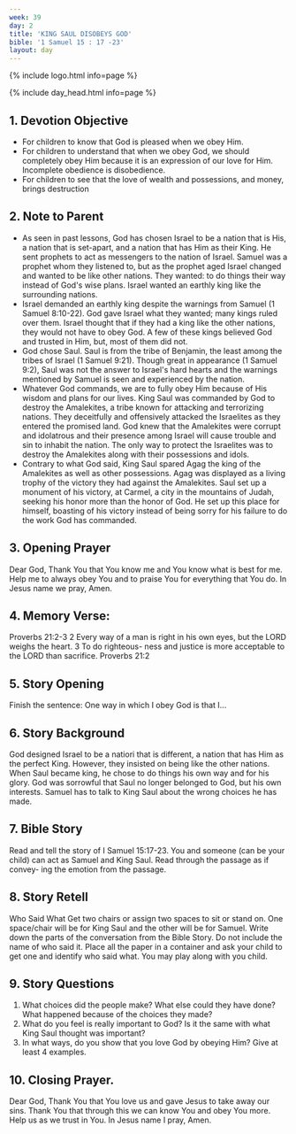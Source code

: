 ```yaml
---
week: 39
day: 2
title: 'KING SAUL DISOBEYS GOD'
bible: '1 Samuel 15 : 17 -23'
layout: day
---
```



{% include logo.html info=page %}

{% include day_head.html info=page %}

## 1. Devotion Objective
- For children to know that God is pleased when we obey Him.
- For children to understand that when we obey God, we should completely obey Him because it is an expression of our love for Him. Incomplete obedience is disobedience.
- For children to see that the love of wealth and possessions, and money, brings destruction
## 2. Note to Parent
- As seen in past lessons, God has chosen Israel to be a nation that is His, a nation that is set-apart, and a nation that has Him as their King. He sent prophets to act as messengers to the nation of Israel. Samuel was a prophet whom they listened to, but as the prophet aged Israel changed and wanted to be like other nations. They wanted: to do things their way instead of God's wise plans. Israel wanted an earthly king like the surrounding nations.
- Israel demanded an earthly king despite the warnings from Samuel (1 Samuel 8:10-22). God gave Israel what they wanted; many kings ruled over them. Israel thought that if they had a king like the other nations, they would not have to obey God. A few of these kings believed God and trusted in Him, but, most of them did not.
- God chose Saul. Saul is from the tribe of Benjamin, the least among the tribes of Israel (1 Samuel 9:21). Though great in appearance (1 Samuel 9:2), Saul was not the answer to Israel's hard hearts and the warnings mentioned by Samuel is seen and experienced by the nation.
- Whatever God commands, we are to fully obey Him because of His wisdom and plans for our lives. King Saul was commanded by God to destroy the Amalekites, a tribe known for attacking and terrorizing nations. They deceitfully and offensively attacked the Israelites as they entered the promised land. God knew that the Amalekites were corrupt and idolatrous and their presence among Israel will cause trouble and sin to inhabit the nation. The only way to protect the Israelites was to destroy the Amalekites along with their possessions and idols.
- Contrary to what God said, King Saul spared Agag the king of the Amalekites as well as other possessions. Agag was displayed as a living trophy of the victory they had against the Amalekites. Saul set up a monument of his victory, at Carmel, a city in the mountains of Judah, seeking his honor more than the honor of God. He set up this place for himself, boasting of his victory instead of being sorry for his failure to do the work God has commanded.

## 3. Opening Prayer
Dear God, Thank You that You know me and You know what is best for me. Help me to always obey You and to praise You for everything that You do. In Jesus name we pray, Amen.

## 4. Memory Verse:
Proverbs 21:2-3 2 Every way of a man is right in his own eyes, but the LORD weighs the heart. 3 To do righteous- ness and justice is more acceptable to the LORD than sacrifice. Proverbs 21:2

## 5. Story Opening
Finish the sentence: One way in which I obey God is that I...

## 6. Story Background
God designed Israel to be a natiori that is different, a nation that has Him as the perfect King. However, they insisted on being like the other nations. When Saul became king, he chose to do things his own way and for his glory. God was sorrowful that Saul no longer belonged to God, but his own interests. Samuel has to talk to King Saul about the wrong choices he has made.

## 7. Bible Story
Read and tell the story of I Samuel 15:17-23. You and someone (can be your child) can act as Samuel and King Saul. Read through the passage as if convey- ing the emotion from the passage.

## 8. Story Retell
Who Said What Get two chairs or assign two spaces to sit or stand on. One space/chair will be for King Saul and the other will be for Samuel. Write down the parts of the conversation from the Bible Story. Do not include the name of who said it. Place all the paper in a container and ask your child to get one and identify who said what. You may play along with you child.

## 9. Story Questions
1. What choices did the people make? What else could they have done? What happened because of the choices they made?
2. What do you feel is really important to God? Is it the same with what King Saul thought was important?
3. In what ways, do you show that you love God by obeying Him? Give at least 4 examples.

## 10. Closing Prayer.
Dear God, Thank You that You love us and gave Jesus to take away our sins. Thank You that through this we can know You and obey You more. Help us as we trust in You. In Jesus name I pray, Amen.

